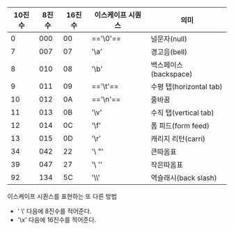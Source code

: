 
| 10진수 | 8진수 | 16진수 | 이스케이프 시퀀스 | 의미                   |
| ---- | --- | ---- | --------- | -------------------- |
| 0    | 000 | 00   | =='\0'==  | 널문자(null)            |
| 7    | 007 | 07   | '\a'      | 경고음(bell)            |
| 8    | 010 | 08   | '\b'      | 백스페이스(backspace)     |
| 9    | 011 | 09   | =='\t'==  | 수평 탭(horizontal tab) |
| 10   | 012 | 0A   | =='\n'==  | 줄바꿈                  |
| 11   | 013 | 0B   | '\v'      | 수직 탭(vertical tab)   |
| 12   | 014 | 0C   | '\f'      | 폼 피드(form feed)      |
| 13   | 015 | 0D   | '\r'      | 캐리지 리턴(carri)        |
| 34   | 042 | 22   | '\ "'     | 큰따옴표                 |
| 39   | 047 | 27   | '\ ''     | 작은따옴표                |
| 92   | 134 | 5C   | '\\\\'    | 역슬래시(back slash)     |
이스케이프 시퀀스를 표현하는 또 다른 방법

- ' \\' 다음에 8진수를 적어준다.
- '\\x' 다음에 16진수를 적어준다.
